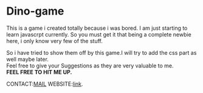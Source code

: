 # Dino-game

This is a game i created totally because i was bored. I am just starting to learn javascrpt currently. So you must get it that being a complete newbie here, i only know very few of the stuff.<br>

So i have tried to show them off by this game.I will try to add the css part as well maybe later.<br>
Feel free to give your Suggestions as they are very valuable to me.<br>
****FEEL FREE TO HIT ME UP.**** <br>

CONTACT:[MAIL](mailto:tech.adishar@gmail.com)
WEBSITE:[link](https://adisharma-git.github.io/Dino-game/).
